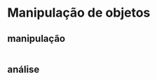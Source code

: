 # Manipulação de objetos

## manipulação
```php
```

## análise
```php
```

<!--stackedit_data:
eyJoaXN0b3J5IjpbMTA3ODc5ODkzXX0=
-->